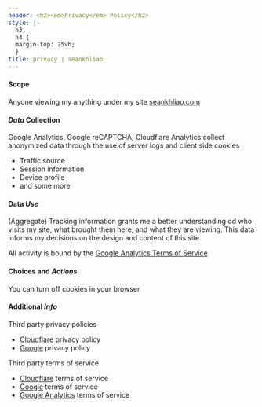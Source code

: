 ```yaml
---
header: <h2><em>Privacy</em> Policy</h2>
style: |-
  h3,
  h4 {
  margin-top: 25vh;
  }
title: privacy | seankhliao
---
```


#### Scope

Anyone viewing my anything under my site [seankhliao.com](https://seankhliao.com)

#### _Data_ Collection

Google Analytics, Google reCAPTCHA, Cloudflare Analytics collect anonymized data through the use of server logs and client side cookies

- Traffic source
- Session information
- Device profile
- and some more

#### Data _Use_

(Aggregate) Tracking information grants me a better understanding od who visits my site, what brought them here,
and what they are viewing. This data informs my decisions on the design and content of this site.

All activity is bound by the
[Google Analytics Terms of Service](https://www.google.com/analytics/terms/)

#### Choices and _Actions_

You can turn off cookies in your browser

#### Additional _Info_

Third party privacy policies

- [Cloudflare](https://www.cloudflare.com/privacypolicy/) privacy policy
- [Google](https://policies.google.com/privacy?hl=en) privacy policy

Third party terms of service

- [Cloudflare](https://www.cloudflare.com/website-terms/) terms of service
- [Google](https://policies.google.com/terms?hl=en) terms of service
- [Google Analytics](https://www.google.com/analytics/terms/us.html) terms of service

